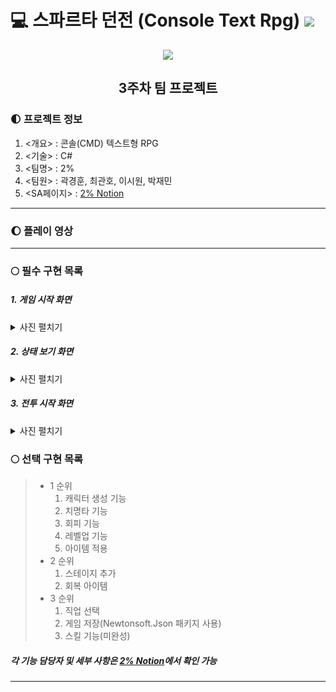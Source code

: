 # 💻 스파르타 던전 (Console Text Rpg) <img src="https://img.shields.io/badge/C%23-5D5D5D?style=flat&logo=csharp&logoColor=FFFFFF"/>    

<div align="center">
  <img src="https://encrypted-tbn0.gstatic.com/images?q=tbn:ANd9GcSGGtUQnh2auP6-5piyLjjhl-X2ScndYQy1bBnparJO&s"></img>


## 3주차 팀 프로젝트
</div>
  
### 🌓 프로젝트 정보
1. <개요> : 콘솔(CMD) 텍스트형 RPG
2. <기술> : C#
3. <팀명> : 2%
4. <팀원> : 곽경훈, 최관호, 이시원, 박재민
5. <SA페이지> : [2% Notion](https://teamsparta.notion.site/2-8558d1211ab049019c5faef439a576b0, "2% SA")

---
### 🌔 플레이 영상

---

### 🌕 필수 구현 목록

##### 1. 게임 시작 화면    
<details><summary>사진 펼치기</summary>

   ![image](https://github.com/SnowScapes/SpartaDungeon-Team-/assets/39547945/d7c4b3cb-f61b-4e03-ba10-28009f38884e)    
</details>

##### 2. 상태 보기 화면    
<details><summary>사진 펼치기</summary>

   ![image](https://github.com/SnowScapes/SpartaDungeon-Team-/assets/39547945/b0585f28-4947-48d2-a95d-0c8747caaf0d)    
</details>

##### 3. 전투 시작 화면    
<details><summary>사진 펼치기</summary>

   ![image](https://github.com/SnowScapes/SpartaDungeon-Team-/assets/39547945/56b6f496-fce8-4b06-928f-086ae9de6fad)    
</details>

### 🌕 선택 구현 목록
  > * 1 순위
  >   1. 캐릭터 생성 기능
  >   2. 치명타 기능
  >   3. 회피 기능
  >   4. 레벨업 기능
  >   5. 아이템 적용
  > * 2 순위
  >   1. 스테이지 추가
  >   2. 회복 아이템
  > * 3 순위
  >   1. 직업 선택
  >   2. 게임 저장(Newtonsoft.Json 패키지 사용)
  >   3. 스킬 기능(미완성)

##### 각 기능 담당자 및 세부 사항은 [2% Notion](https://teamsparta.notion.site/2-8558d1211ab049019c5faef439a576b0, "2% SA")에서 확인 가능
---
